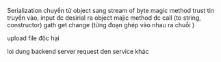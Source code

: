 Serialization chuyển từ object sang stream of byte 
magic method 
trust tin truyền vào, input đc desirial ra object
majic method đc call (to string, constructor)
gath get change (từng đoạn ghép vào nhau ra chuỗi )

upload file độc hại 

loi dung backend server request den service khác 

